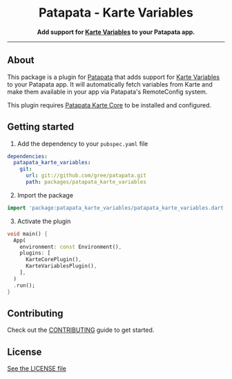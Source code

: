 <div align="center">
  <h1>Patapata - Karte Variables</h1>
  <p>
    <strong>Add support for <a href="https://pub.dev/packages/karte_variables">Karte Variables</a> to your Patapata app.</strong>
  </p>
</div>

---

## About
This package is a plugin for [Patapata](https://pub.dev/packages/patapata_core) that adds support for [Karte Variables](https://pub.dev/packages/karte_variables) to your Patapata app.
It will automatically fetch variables from Karte and make them available in your app via Patapata's RemoteConfig system.

This plugin requires [Patapata Karte Core](https://github.com/gree/patapata/packages/patapata_karte_core) to be installed and configured.

## Getting started

1. Add the dependency to your `pubspec.yaml` file

```yaml
dependencies:
  patapata_karte_variables:
    git:
      url: git://github.com/gree/patapata.git
      path: packages/patapata_karte_variables
```

2. Import the package

```dart
import 'package:patapata_karte_variables/patapata_karte_variables.dart';
```

3. Activate the plugin

```dart
void main() {
  App(
    environment: const Environment(),
    plugins: [
      KarteCorePlugin(),
      KarteVariablesPlugin(),
    ],
  )
  .run();
}
```

## Contributing

Check out the [CONTRIBUTING](https://github.com/gree/patapata/blob/main/CONTRIBUTING.md) guide to get started.

## License

[See the LICENSE file](https://github.com/gree/patapata/blob/main/packages/patapata_karte_variables/LICENSE)